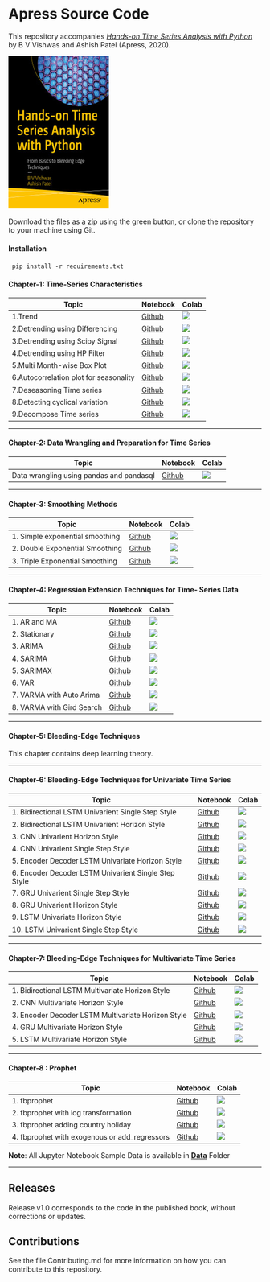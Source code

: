 # Apress Source Code

This repository accompanies [*Hands-on Time Series Analysis with Python*](https://www.apress.com/9781484259917) by B V Vishwas and Ashish Patel (Apress, 2020).

[comment]: #cover
![Cover image](9781484259917.jpg)

Download the files as a zip using the green button, or clone the repository to your machine using Git.

#### Installation

```
 pip install -r requirements.txt
```

####  Chapter-1: Time-Series Characteristics

| Topic                                  | Notebook                                                     | Colab                                                        |
| -------------------------------------- | ------------------------------------------------------------ | ------------------------------------------------------------ |
| 1.Trend                                | [Github](https://github.com/Apress/hands-on-time-series-analylsis-python/blob/master/Chapter%201/1.Trend.ipynb) | [![](https://colab.research.google.com/assets/colab-badge.svg)](https://colab.research.google.com/github/Apress/hands-on-time-series-analylsis-python/blob/master/Chapter%201/1.Trend.ipynb) |
| 2.Detrending using Differencing        | [Github](https://github.com/Apress/hands-on-time-series-analylsis-python/blob/master/Chapter%201/2.Detrending%20using%20Differencing.ipynb) | [![](https://colab.research.google.com/assets/colab-badge.svg)](https://colab.research.google.com/github/Apress/hands-on-time-series-analylsis-python/blob/master/Chapter%201/2.Detrending%20using%20Differencing.ipynb) |
| 3.Detrending using Scipy Signal        | [Github](https://github.com/Apress/hands-on-time-series-analylsis-python/blob/master/Chapter%201/3.Detrending%20using%20Scipy%20Signal.ipynb) | [![](https://colab.research.google.com/assets/colab-badge.svg)](https://colab.research.google.com/github/Apress/hands-on-time-series-analylsis-python/blob/master/Chapter%201/3.Detrending%20using%20Scipy%20Signal.ipynb) |
| 4.Detrending using HP Filter           | [Github](https://github.com/Apress/hands-on-time-series-analylsis-python/blob/master/Chapter%201/4.Detrending%20using%20HP%20Filter.ipynb) | [![](https://colab.research.google.com/assets/colab-badge.svg)](https://colab.research.google.com/github/Apress/hands-on-time-series-analylsis-python/blob/master/Chapter%201/4.Detrending%20using%20HP%20Filter.ipynb) |
| 5.Multi Month-wise Box Plot            | [Github](https://github.com/Apress/hands-on-time-series-analylsis-python/blob/master/Chapter%201/5.Multi%20Month-wise%20Box%20Plot.ipynb) | [![](https://colab.research.google.com/assets/colab-badge.svg)](https://colab.research.google.com/github/Apress/hands-on-time-series-analylsis-python/blob/master/Chapter%201/5.Multi%20Month-wise%20Box%20Plot.ipynb) |
| 6.Autocorrelation plot for seasonality | [Github](https://github.com/Apress/hands-on-time-series-analylsis-python/blob/master/Chapter%201/6.Autocorrelation%20plot%20for%20seasonality.ipynb) | [![](https://colab.research.google.com/assets/colab-badge.svg)](https://colab.research.google.com/github/Apress/hands-on-time-series-analylsis-python/blob/master/Chapter%201/6.Autocorrelation%20plot%20for%20seasonality.ipynb) |
| 7.Deseasoning Time series              | [Github](https://github.com/Apress/hands-on-time-series-analylsis-python/blob/master/Chapter%201/7.Deseasoning%20Time%20series.ipynb) | [![](https://colab.research.google.com/assets/colab-badge.svg)](https://colab.research.google.com/github/Apress/hands-on-time-series-analylsis-python/blob/master/Chapter%201/7.Deseasoning%20Time%20series.ipynb) |
| 8.Detecting cyclical variation         | [Github](https://github.com/Apress/hands-on-time-series-analylsis-python/blob/master/Chapter%201/8.Detecting%20cyclical%20variation.ipynb) | [![](https://colab.research.google.com/assets/colab-badge.svg)](https://colab.research.google.com/github/Apress/hands-on-time-series-analylsis-python/blob/master/Chapter%201/8.Detecting%20cyclical%20variation.ipynb) |
| 9.Decompose Time series                | [Github](https://github.com/Apress/hands-on-time-series-analylsis-python/blob/master/Chapter%201/9.Decompose%20Time%20series.ipynb) | [![](https://colab.research.google.com/assets/colab-badge.svg)](https://colab.research.google.com/github/Apress/hands-on-time-series-analylsis-python/blob/master/Chapter%201/9.Decompose%20Time%20series.ipynb) |

---

#### Chapter-2: Data Wrangling and Preparation for Time Series

| Topic                                    | Notebook                                                     | Colab                                                        |
| ---------------------------------------- | ------------------------------------------------------------ | ------------------------------------------------------------ |
| Data wrangling using pandas and pandasql | [Github](https://github.com/Apress/hands-on-time-series-analylsis-python/blob/master/Chapter%202/Data%20wrangling%20using%20pandas%20and%20pandasql.ipynb) | [![](https://colab.research.google.com/assets/colab-badge.svg)](https://colab.research.google.com/github/Apress/hands-on-time-series-analylsis-python/blob/master/Chapter%202/Data%20wrangling%20using%20pandas%20and%20pandasql.ipynb) |

---

#### Chapter-3: Smoothing Methods

| Topic                           | Notebook                                                     | Colab                                                        |
| ------------------------------- | ------------------------------------------------------------ | ------------------------------------------------------------ |
| 1. Simple exponential smoothing | [Github](https://github.com/Apress/hands-on-time-series-analylsis-python/blob/master/Chapter%203/1.%20Simple%20exponential%20smoothing.ipynb) | [![](https://colab.research.google.com/assets/colab-badge.svg)](https://colab.research.google.com/github/Apress/hands-on-time-series-analylsis-python/blob/master/Chapter%203/1.%20Simple%20exponential%20smoothing.ipynb) |
| 2. Double Exponential Smoothing | [Github](https://github.com/Apress/hands-on-time-series-analylsis-python/blob/master/Chapter%203/2.%20Double%20Exponential%20Smoothing%20.ipynb) | [![](https://colab.research.google.com/assets/colab-badge.svg)](https://colab.research.google.com/github/Apress/hands-on-time-series-analylsis-python/blob/master/Chapter%203/2.%20Double%20Exponential%20Smoothing.ipynb) |
| 3. Triple Exponential Smoothing | [Github](https://github.com/Apress/hands-on-time-series-analylsis-python/blob/master/Chapter%203/3.%20Triple%20Exponential%20Smoothing.ipynb) | [![](https://colab.research.google.com/assets/colab-badge.svg)](https://colab.research.google.com/github/Apress/hands-on-time-series-analylsis-python/blob/master/Chapter%203/3.%20Triple%20Exponential%20Smoothing.ipynb) |

---

#### Chapter-4: Regression Extension Techniques for Time- Series Data

| Topic                     | Notebook                                                     | Colab                                                        |
| ------------------------- | ------------------------------------------------------------ | ------------------------------------------------------------ |
| 1. AR and MA              | [Github](https://github.com/Apress/hands-on-time-series-analylsis-python/blob/master/Chapter%204/1.%20AR%20and%20MA.ipynb) | [![](https://colab.research.google.com/assets/colab-badge.svg)](https://colab.research.google.com/github/Apress/hands-on-time-series-analylsis-python/blob/master/Chapter%204/1.%20AR%20and%20MA.ipynb) |
| 2. Stationary             | [Github](https://github.com/Apress/hands-on-time-series-analylsis-python/blob/master/Chapter%204/2.%20Stationary.ipynb) | [![](https://colab.research.google.com/assets/colab-badge.svg)](https://colab.research.google.com/github/Apress/hands-on-time-series-analylsis-python/blob/master/Chapter%204/2.%20Stationary.ipynb) |
| 3. ARIMA                  | [Github](https://github.com/Apress/hands-on-time-series-analylsis-python/blob/master/Chapter%204/3.%20ARIMA.ipynb) | [![](https://colab.research.google.com/assets/colab-badge.svg)](https://colab.research.google.com/github/Apress/hands-on-time-series-analylsis-python/blob/master/Chapter%204/3.%20ARIMA.ipynb) |
| 4. SARIMA                 | [Github](https://github.com/Apress/hands-on-time-series-analylsis-python/blob/master/Chapter%204/4.%20SARIMA.ipynb) | [![](https://colab.research.google.com/assets/colab-badge.svg)](https://colab.research.google.com/github/Apress/hands-on-time-series-analylsis-python/blob/master/Chapter%204/4.%20SARIMA.ipynb) |
| 5. SARIMAX                | [Github](https://github.com/Apress/hands-on-time-series-analylsis-python/blob/master/Chapter%204/5.%20SARIMAX.ipynb) | [![](https://colab.research.google.com/assets/colab-badge.svg)](https://colab.research.google.com/github/Apress/hands-on-time-series-analylsis-python/blob/master/Chapter%204/5.%20SARIMAX.ipynb) |
| 6. VAR                    | [Github](https://github.com/Apress/hands-on-time-series-analylsis-python/blob/master/Chapter%204/6.%20VAR.ipynb) | [![](https://colab.research.google.com/assets/colab-badge.svg)](https://colab.research.google.com/github/Apress/hands-on-time-series-analylsis-python/blob/master/Chapter%204/6.%20VAR.ipynb) |
| 7. VARMA with Auto Arima  | [Github](https://github.com/Apress/hands-on-time-series-analylsis-python/blob/master/Chapter%204/7.%20VARMA%20with%20Auto%20Arima.ipynb) | [![](https://colab.research.google.com/assets/colab-badge.svg)](https://colab.research.google.com/github/Apress/hands-on-time-series-analylsis-python/blob/master/Chapter%204/7.%20VARMA%20with%20Auto%20Arima.ipynb) |
| 8. VARMA with Gird Search | [Github](https://github.com/Apress/hands-on-time-series-analylsis-python/blob/master/Chapter%204/8.%20VARMA%20with%20Gird%20Search.ipynb) | [![](https://colab.research.google.com/assets/colab-badge.svg)](https://colab.research.google.com/github/Apress/hands-on-time-series-analylsis-python/blob/master/Chapter%204/8.%20VARMA%20with%20Gird%20Search.ipynb) |

---

#### Chapter-5: Bleeding-Edge Techniques

This chapter contains deep learning theory.

---

#### Chapter-6: Bleeding-Edge Techniques for Univariate Time Series

| Topic                                                | Notebook                                                     | Colab                                                        |
| ---------------------------------------------------- | ------------------------------------------------------------ | ------------------------------------------------------------ |
| 1. Bidirectional LSTM Univarient Single Step Style   | [Github](https://github.com/Apress/hands-on-time-series-analylsis-python/blob/master/Chapter%206/1.%20Bidirectional%20LSTM%20Univarient%20Single%20Step%20Style.ipynb) | [![](https://colab.research.google.com/assets/colab-badge.svg)](https://colab.research.google.com/github/Apress/hands-on-time-series-analylsis-python/blob/master/Chapter%206/1.%20Bidirectional%20LSTM%20Univarient%20Single%20Step%20Style.ipynb) |
| 2. Bidirectional LSTM Univarient Horizon Style       | [Github](https://github.com/Apress/hands-on-time-series-analylsis-python/blob/master/Chapter%206/2.%20Bidirectional%20LSTM%20Univarient%20Horizon%20Style.ipynb) | [![](https://colab.research.google.com/assets/colab-badge.svg)](https://colab.research.google.com/github/Apress/hands-on-time-series-analylsis-python/blob/master/Chapter%206/2.%20Bidirectional%20LSTM%20Univarient%20Horizon%20Style.ipynb) |
| 3. CNN Univarient Horizon Style                      | [Github](https://github.com/Apress/hands-on-time-series-analylsis-python/blob/master/Chapter%206/3.%20CNN%20Univarient%20Horizon%20Style.ipynb) | [![](https://colab.research.google.com/assets/colab-badge.svg)](https://colab.research.google.com/github/Apress/hands-on-time-series-analylsis-python/blob/master/Chapter%206/3.%20CNN%20Univarient%20Horizon%20Style.ipynb) |
| 4. CNN Univarient Single Step Style                  | [Github](https://github.com/Apress/hands-on-time-series-analylsis-python/blob/master/Chapter%206/4.%20CNN%20Univarient%20Single%20Step%20Style.ipynb) | [![](https://colab.research.google.com/assets/colab-badge.svg)](https://colab.research.google.com/github/Apress/hands-on-time-series-analylsis-python/blob/master/Chapter%206/4.%20CNN%20Univarient%20Single%20Step%20Style.ipynb) |
| 5. Encoder Decoder LSTM Univariate Horizon Style     | [Github](https://github.com/Apress/hands-on-time-series-analylsis-python/blob/master/Chapter%206/5.%20Encoder%20Decoder%20LSTM%20Univariate%20%20Horizon%20Style.ipynb) | [![](https://colab.research.google.com/assets/colab-badge.svg)](https://colab.research.google.com/github/Apress/hands-on-time-series-analylsis-python/blob/master/Chapter%206/5.%20Encoder%20Decoder%20LSTM%20Univariate%20%20Horizon%20Style.ipynb)|
| 6. Encoder Decoder LSTM Univarient Single Step Style | [Github](https://github.com/Apress/hands-on-time-series-analylsis-python/blob/master/Chapter%206/6.%20Encoder%20Decoder%20LSTM%20Univarient%20Single%20Step%20Style.ipynb) | [![](https://colab.research.google.com/assets/colab-badge.svg)](https://colab.research.google.com/github/Apress/hands-on-time-series-analylsis-python/blob/master/Chapter%206/6.%20Encoder%20Decoder%20LSTM%20Univarient%20Single%20Step%20Style.ipynb) |
| 7. GRU Univarient Single Step Style                  | [Github](https://github.com/Apress/hands-on-time-series-analylsis-python/blob/master/Chapter%206/7.%20GRU%20Univarient%20Single%20Step%20Style.ipynb) | [![](https://colab.research.google.com/assets/colab-badge.svg)](https://colab.research.google.com/github/Apress/hands-on-time-series-analylsis-python/blob/master/Chapter%206/7.%20GRU%20Univarient%20Single%20Step%20Style.ipynb) |
| 8. GRU Univarient Horizon Style                      | [Github](https://github.com/Apress/hands-on-time-series-analylsis-python/blob/master/Chapter%206/8.%20GRU%20Univarient%20Horizon%20Style.ipynb) | [![](https://colab.research.google.com/assets/colab-badge.svg)](https://colab.research.google.com/github/Apress/hands-on-time-series-analylsis-python/blob/master/Chapter%206/8.%20GRU%20Univarient%20Horizon%20Style.ipynb) |
| 9. LSTM Univariate Horizon Style                     | [Github](https://github.com/Apress/hands-on-time-series-analylsis-python/blob/master/Chapter%206/9.%20LSTM%20Univariate%20Horizon%20Style.ipynb)| [![](https://colab.research.google.com/assets/colab-badge.svg)](https://colab.research.google.com/github/Apress/hands-on-time-series-analylsis-python/blob/master/Chapter%206/9.%20LSTM%20Univariate%20Horizon%20Style.ipynb) |
| 10. LSTM Univarient Single Step Style                | [Github](https://github.com/Apress/hands-on-time-series-analylsis-python/blob/master/Chapter%206/10.%20LSTM%20Univarient%20Single%20Step%20Style.ipynb) | [![](https://colab.research.google.com/assets/colab-badge.svg)](https://colab.research.google.com/github/Apress/hands-on-time-series-analylsis-python/blob/master/Chapter%206/10.%20LSTM%20Univarient%20Single%20Step%20Style.ipynb)|

---

#### Chapter-7: Bleeding-Edge Techniques for Multivariate Time Series

| Topic                                              | Notebook                                                     | Colab                                                        |
| -------------------------------------------------- | ------------------------------------------------------------ | ------------------------------------------------------------ |
| 1. Bidirectional LSTM Multivariate Horizon Style   | [Github](https://github.com/Apress/hands-on-time-series-analylsis-python/blob/master/Chapter%207/1.%20Bidirectional%20LSTM%20Multivariate%20Horizon%20Style.ipynb) | [![](https://colab.research.google.com/assets/colab-badge.svg)](https://colab.research.google.com/github/Apress/hands-on-time-series-analylsis-python/blob/master/Chapter%207/1.%20Bidirectional%20LSTM%20Multivariate%20Horizon%20Style.ipynb) |
| 2. CNN Multivariate Horizon Style                  | [Github](https://github.com/Apress/hands-on-time-series-analylsis-python/blob/master/Chapter%207/2.%20CNN%20Multivariate%20Horizon%20Style.ipynb) | [![](https://colab.research.google.com/assets/colab-badge.svg)](https://colab.research.google.com/github/Apress/hands-on-time-series-analylsis-python/blob/master/Chapter%207/2.%20CNN%20Multivariate%20Horizon%20Style.ipynb) |
| 3. Encoder Decoder LSTM Multivariate Horizon Style | [Github](https://github.com/Apress/hands-on-time-series-analylsis-python/blob/master/Chapter%207/3.%20Encoder%20Decoder%20LSTM%20Multivariate%20Horizon%20Style.ipynb) | [![](https://colab.research.google.com/assets/colab-badge.svg)](https://colab.research.google.com/github/Apress/hands-on-time-series-analylsis-python/blob/master/Chapter%207/3.%20Encoder%20Decoder%20LSTM%20Multivariate%20Horizon%20Style.ipynb) |
| 4. GRU Multivariate Horizon Style                  | [Github](https://github.com/Apress/hands-on-time-series-analylsis-python/blob/master/Chapter%207/4.%20GRU%20Multivariate%20Horizon%20Style.ipynb)| [![](https://colab.research.google.com/assets/colab-badge.svg)](https://colab.research.google.com/github/Apress/hands-on-time-series-analylsis-python/blob/master/Chapter%207/4.%20GRU%20Multivariate%20Horizon%20Style.ipynb) |
| 5. LSTM Multivariate Horizon Style                 | [Github](https://github.com/Apress/hands-on-time-series-analylsis-python/blob/master/Chapter%207/5.%20LSTM%20Multivariate%20Horizon%20Style.ipynb)| [![](https://colab.research.google.com/assets/colab-badge.svg)](https://colab.research.google.com/github/Apress/hands-on-time-series-analylsis-python/blob/master/Chapter%207/5.%20LSTM%20Multivariate%20Horizon%20Style.ipynb) |

---

#### Chapter-8 : Prophet

| Topic                                         | Notebook                                                     | Colab                                                        |
| --------------------------------------------- | ------------------------------------------------------------ | ------------------------------------------------------------ |
| 1. fbprophet                                  | [Github](https://github.com/Apress/hands-on-time-series-analylsis-python/blob/master/Chapter%208/1.%20fbprophet.ipynb) | [![](https://colab.research.google.com/assets/colab-badge.svg)](https://colab.research.google.com/github/Apress/hands-on-time-series-analylsis-python/blob/master/Chapter%208/1.%20fbprophet.ipynb) |
| 2. fbprophet with log transformation          | [Github](https://github.com/Apress/hands-on-time-series-analylsis-python/blob/master/Chapter%208/2.%20fbprophet_with_log_transformation.ipynb) | [![](https://colab.research.google.com/assets/colab-badge.svg)](https://colab.research.google.com/github/Apress/hands-on-time-series-analylsis-python/blob/master/Chapter%208/2.%20fbprophet_with_log_transformation.ipynb) |
| 3. fbprophet adding country holiday           | [Github](https://github.com/Apress/hands-on-time-series-analylsis-python/blob/master/Chapter%208/3.%20fbprophet_adding_country_holiday.ipynb) | [![](https://colab.research.google.com/assets/colab-badge.svg)](https://colab.research.google.com/github/Apress/hands-on-time-series-analylsis-python/blob/master/Chapter%208/3.%20fbprophet_adding_country_holiday.ipynb) |
| 4. fbprophet with exogenous or add_regressors | [Github](https://github.com/Apress/hands-on-time-series-analylsis-python/blob/master/Chapter%208/4.%20fbprophet_with_exogenous_or_add_regressors.ipynb) | [![](https://colab.research.google.com/assets/colab-badge.svg)](https://colab.research.google.com/github/Apress/hands-on-time-series-analylsis-python/blob/master/Chapter%208/4.%20fbprophet_with_exogenous_or_add_regressors.ipynb) |

**Note**: All Jupyter Notebook Sample Data is available in **[Data](https://github.com/Apress/hands-on-time-series-analylsis-python/tree/master/Data)** Folder

---

## Releases

Release v1.0 corresponds to the code in the published book, without corrections or updates.

## Contributions

See the file Contributing.md for more information on how you can contribute to this repository.
